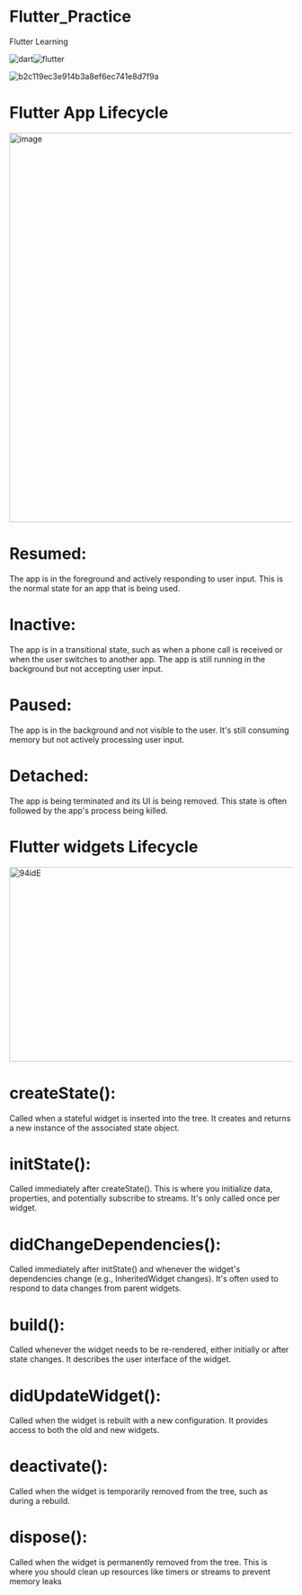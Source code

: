 # Flutter_Practice
Flutter Learning

![dart](https://github.com/littlesarker/Flutter_Practice/assets/61264159/e6695b7a-5102-4864-83f6-8ef5dc7129f8)![flutter](https://github.com/littlesarker/Flutter_Practice/assets/61264159/44a17eff-7b7d-495a-a845-dfe7a334edb8)


![b2c119ec3e914b3a8ef6ec741e8d7f9a](https://github.com/user-attachments/assets/b664ba6b-3cf2-4847-83b9-cecc0c9c82c0)

# Flutter App Lifecycle

<img width="850" height="692" alt="image" src="https://github.com/user-attachments/assets/1ff1550c-6ce9-4d47-b83c-9916e9e6f7d5" />

# Resumed:
The app is in the foreground and actively responding to user input. This is the normal state for an app that is being used. 
# Inactive:
The app is in a transitional state, such as when a phone call is received or when the user switches to another app. The app is still running in the background but not accepting user input. 
# Paused:
The app is in the background and not visible to the user. It's still consuming memory but not actively processing user input. 
# Detached:
The app is being terminated and its UI is being removed. This state is often followed by the app's process being killed.



# Flutter widgets Lifecycle

<img width="893" height="346" alt="94idE" src="https://github.com/user-attachments/assets/a8a09cee-4a75-44a0-aec9-6a41d1ed74b8" />

# createState():
Called when a stateful widget is inserted into the tree. It creates and returns a new instance of the associated state object. 
# initState():
Called immediately after createState(). This is where you initialize data, properties, and potentially subscribe to streams. It's only called once per widget. 
# didChangeDependencies():
Called immediately after initState() and whenever the widget's dependencies change (e.g., InheritedWidget changes). It's often used to respond to data changes from parent widgets. 
# build():
Called whenever the widget needs to be re-rendered, either initially or after state changes. It describes the user interface of the widget. 
# didUpdateWidget():
Called when the widget is rebuilt with a new configuration. It provides access to both the old and new widgets. 
# deactivate():
Called when the widget is temporarily removed from the tree, such as during a rebuild. 
# dispose():
Called when the widget is permanently removed from the tree. This is where you should clean up resources like timers or streams to prevent memory leaks




